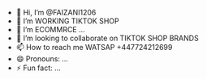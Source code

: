 - 👋 Hi, I’m @FAIZANI1206
- 👀 I’m WORKING TIKTOK SHOP
- 🌱 I’m ECOMMRCE  ...
- 💞️ I’m looking to collaborate on TIKTOK SHOP BRANDS
- 📫 How to reach me WATSAP +447724212699
- 😄 Pronouns: ...
- ⚡ Fun fact: ...

<!---
FAIZANI1206/FAIZANI1206 is a ✨ special ✨ repository because its `README.md` (this file) appears on your GitHub profile.
You can click the Preview link to take a look at your changes.
--->
